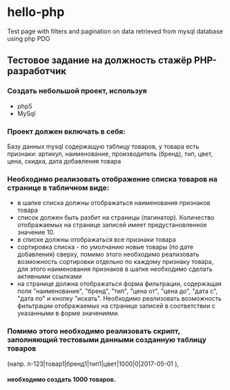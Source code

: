 # hello-php
Test page with filters and pagination on data retrieved from mysql database using php PDO

## Тестовое задание на должность стажёр PHP-разработчик

### Создать небольшой проект, используя
* php5
* MySql

### Проект должен включать в себя:
Базу данных mysql содержащую таблицу товаров, у товара есть признаки: артикул, наименование, производитель (бренд), тип, цвет, цена, скидка, дата добавления товара

### Необходимо реализовать отображение списка товаров на странице в табличном виде:
* в шапке списка должны отображаться наименования признаков товара
* список должен быть разбит на страницы (пагинатор). Количество отображаемых на странице записей имеет предустановленное значение 10.
* в списке должны отображаться все признаки товара
* сортировка списка - по умолчанию новые товары (по дате добавления) сверху, помимо этого необходимо реализовать возможность сортировки отдельно по каждому признаку товара, для этого наименования признаков в шапке необходимо сделать активными ссылками
* на странице должна отображаться форма фильтрации, содержащая поля "наименование", "бренд", "тип", "цена от", "цена до", "дата с", "дата по" и кнопку "искать". Необходимо реализовать возможность фильтрации отображаемых на странице записей в соответствии с указанными в форме значениями.

### Помимо этого необходимо реализовать скрипт, заполняющий тестовыми данными созданную таблицу товаров
(напр. л-123|товар1|бренд1|тип1|цвет|1000|0|2017-05-01 ),
#### необходимо создать 1000 товаров.
